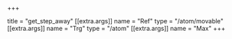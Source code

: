 +++

title = "get_step_away"
[[extra.args]]
name = "Ref"
type = "/atom/movable"
[[extra.args]]
name = "Trg"
type = "/atom"
[[extra.args]]
name = "Max"
+++